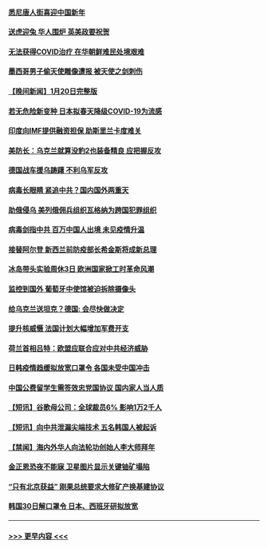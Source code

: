 #### [悉尼唐人街喜迎中国新年](../pages/prog202/a103630884.md?t=01220343) 
#### [送虎迎兔 华人围炉 英美政要祝贺](../pages/prog202/a103630885.md?t=01220343) 
#### [无法获得COVID治疗 在华朝鲜难民处境艰难](../pages/prog202/a103630767.md?t=01220343) 
#### [墨西哥男子偷天使雕像遭报 被天使之剑刺伤](../pages/prog202/a103630762.md?t=01220343) 
#### [【晚间新闻】1月20日完整版](../pages/prog202/a103630699.md?t=01220343) 
#### [若无危险新变种 日本拟春天降级COVID-19为流感](../pages/prog202/a103630730.md?t=01220343) 
#### [印度向IMF提供融资担保 助斯里兰卡度难关](../pages/prog202/a103630453.md?t=01220343) 
#### [美防长：乌克兰就算没豹2也装备精良 应把握反攻](../pages/prog202/a103630448.md?t=01220343) 
#### [德国战车援乌踌躇 不利乌军反攻](../pages/prog202/a103630438.md?t=01220343) 
#### [病毒长眼睛 紧追中共？国内国外两重天](../pages/prog202/a103630374.md?t=01220343) 
#### [助俄侵乌 美列俄佣兵组织瓦格纳为跨国犯罪组织](../pages/prog202/a103630373.md?t=01220343) 
#### [病毒剑指中共 百万中国人出境 未见疫情升温](../pages/prog202/a103630370.md?t=01220343) 
#### [接替阿尔登 新西兰前防疫部长希金斯将成新总理](../pages/prog202/a103630352.md?t=01220343) 
#### [冰岛带头实验周休3日 欧洲国家掀工时革命风潮](../pages/prog202/a103630330.md?t=01220343) 
#### [监控到国外 葡萄牙中使馆被迫拆除摄像头](../pages/prog202/a103630269.md?t=01220343) 
#### [给乌克兰送坦克？德国: 会尽快做决定](../pages/prog202/a103630267.md?t=01220343) 
#### [提升核威慑 法国计划大幅增加军费开支](../pages/prog202/a103630266.md?t=01220343) 
#### [荷兰首相吕特：欧盟应联合应对中共经济威胁](../pages/prog202/a103629961.md?t=01220343) 
#### [日韩疫情趋缓拟放宽口罩令 各国未受中国冲击](../pages/prog202/a103629962.md?t=01220343) 
#### [中国公费留学生需签效忠党国协议 国内家人当人质](../pages/prog202/a103629965.md?t=01220343) 
#### [【短讯】谷歌母公司：全球裁员6% 影响1万2千人](../pages/prog202/a103629963.md?t=01220343) 
#### [【短讯】向中共泄漏尖端技术 五名韩国人被起诉](../pages/prog202/a103629958.md?t=01220343) 
#### [【禁闻】海内外华人向法轮功创始人李大师拜年](../pages/prog202/a103629718.md?t=01220343) 
#### [金正恩恐夜不能寐 卫星图片显示关键铀矿塌陷](../pages/prog202/a103629297.md?t=01220343) 
#### [“只有北京获益” 刚果总统要求大修矿产换基建协议](../pages/prog202/a103629293.md?t=01220343) 
#### [韩国30日解口罩令 日本、西班牙研拟放宽](../pages/prog202/a103629310.md?t=01220343) 

----
#### [ >>> 更早内容 <<< ](../indexes/prog202-earlier.md)
